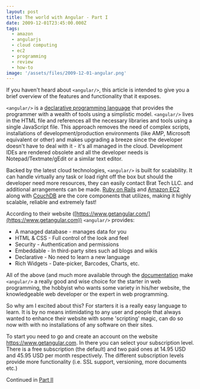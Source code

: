 ```yaml
---
layout: post
title: The world with Angular - Part I
date: 2009-12-01T23:45:00.000Z
tags:
  - amazon
  - angularjs
  - cloud computing
  - ec2
  - programming
  - review
  - how-to
image: '/assets/files/2009-12-01-angular.png'
---
```

If you haven't heard about `<angular/>`, this article is intended to give you a brief overview of the features and functionality that it exposes.

`<angular/>` is a [declarative programming language](https://www.britannica.com/EBchecked/topic/130670/computer-programming-language/248126/Declarative-languages#) that provides the programmer with a wealth of tools using a simplistic model. `<angular/>` lives in the HTML file and references all the necessary libraries and tools using a single JavaScript file. This approach removes the need of complex scripts, installations of development/production environments (like AMP, Microsoft equivalent or other) and makes upgrading a breeze since the developer doesn't have to deal with it - it's all managed in the cloud. Development IDEs are rendered obsolete and all the developer needs is Notepad/Textmate/gEdit or a similar text editor.

Backed by the latest cloud technologies, `<angular/>` is built for scalability. It can handle virtually any task or load right off the box but should the developer need more resources, they can easily contact Brat Tech LLC. and additional arrangements can be made. [Ruby on Rails](http://www.rubyonrails.org/) and [Amazon EC2](https://aws.amazon.com/ec2/) along with [CouchDB](https://couchdb.apache.org/) are the core components that  utilizes, making it highly scalable, reliable and extremely fast!

According to their website ([https://www.getangular.com/](https://www.getangular.com)) `<angular/>` provides:

* A managed database - manages data for you
* HTML & CSS - Full control of the look and feel
* Security - Authentication and permissions
* Embeddable - In third-party sites such ad blogs and wikis
* Declarative - No need to learn a new language
* Rich Widgets - Date-picker, Barcodes, Charts, etc.

All of the above (and much more available through the [documentation](https://docs.angularjs.org/guide) make `<angular/>` a really good and wise choice for the starter in web programming, the hobbyist who wants some variety in his/her website, the knowledgeable web developer or the expert in web programming.

So why am I excited about this? For starters it is a really easy language to learn. It is by no means intimidating to any user and people that always wanted to enhance their website with some 'scripting' magic, can do so now with  with no installations of any software on their sites.

To start you need to go and create an account on the  website https://www.getangular.com. In there you can select your subscription level. There is a free subscription (the default) and two paid ones at 14.95 USD and 45.95 USD per month respectively. The different subscription levels provide more functionality (i.e. SSL support, versioning, more documents etc.)

Continued in [Part II](/post/world-with-angular-part-ii)
